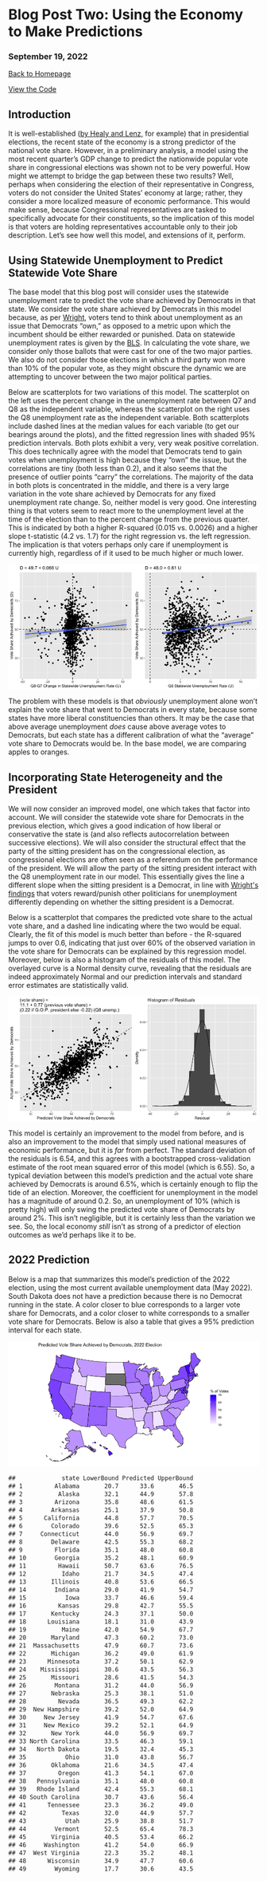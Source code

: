 # Blog Post Two: Using the Economy to Make Predictions

### September 19, 2022

[Back to Homepage](../../README.md)

[View the
Code](https://github.com/jrdelgado2018/GOV1347/blob/master/blogs/blog2/Blog%20Two.Rmd)

## Introduction

It is well-established ([by Healy and Lenz,](https://www.jstor.org/stable/24363467) for example) that in presidential elections, the recent state
of the economy is a strong predictor of the national vote share.
However, in a preliminary analysis, a model using the most recent
quarter’s GDP change to predict the nationwide popular vote share in
congressional elections was shown not to be very powerful. How might we
attempt to bridge the gap between these two results? Well, perhaps when
considering the election of their representative in Congress, voters do
not consider the United States’ economy at large; rather, they consider
a more localized measure of economic performance. This would make sense,
because Congressional representatives are tasked to specifically
advocate for their constituents, so the implication of this model is
that voters are holding representatives accountable only to their job
description. Let’s see how well this model, and extensions of it,
perform.

## Using Statewide Unemployment to Predict Statewide Vote Share

The base model that this blog post will consider uses the statewide
unemployment rate to predict the vote share achieved by Democrats in
that state. We consider the vote share achieved by Democrats in this
model because, as per [Wright](https://www.jstor.org/stable/23357704), voters tend to
think about unemployment as an issue that Democrats “own,” as opposed to
a metric upon which the incumbent should be either rewarded or punished.
Data on statewide unemployment rates is given by the [BLS](https://www.bls.gov/web/laus.supp.toc.htm).
In calculating the vote share, we consider only those ballots that were
cast for one of the two major parties. We also do not consider those
elections in which a third party won more than 10% of the popular vote,
as they might obscure the dynamic we are attempting to uncover between
the two major political parties.

Below are scatterplots for two variations of this model. The scatterplot
on the left uses the percent change in the unemployment rate between Q7
and Q8 as the independent variable, whereas the scatterplot on the right
uses the Q8 unemployment rate as the independent variable. Both
scatterplots include dashed lines at the median values for each variable
(to get our bearings around the plots), and the fitted regression lines
with shaded 95% prediction intervals. Both plots exhibit a very, very
weak positive correlation. This does technically agree with the model
that Democrats tend to gain votes when unemployment is high because they
“own” the issue, but the correlations are tiny (both less than 0.2), and
it also seems that the presence of outlier points “carry” the
correlations. The majority of the data in both plots is concentrated in
the middle, and there is a very large variation in the vote share
achieved by Democrats for any fixed unemployment rate change. So,
neither model is very good. One interesting thing is that voters seem to
react more to the unemployment level at the time of the election than to
the percent change from the previous quarter. This is indicated by both
a higher R-squared (0.015 vs. 0.0026) and a higher slope t-statistic
(4.2 vs. 1.7) for the right regression vs. the left regression. The
implication is that voters perhaps only care if unemployment is
currently high, regardless of if it used to be much higher or much
lower.

<img src="Blog-Two_files/figure-markdown_strict/model1 graphs-1.png" style="display: block; margin: auto;" />

The problem with these models is that _obviously_ unemployment alone won’t
explain the vote share that went to Democrats in every state, because
some states have more liberal constituencies than others. It may be the
case that above average unemployment _does_ cause above average votes to
Democrats, but each state has a different calibration of what the
“average” vote share to Democrats would be. In the base model, we are
comparing apples to oranges.

## Incorporating State Heterogeneity and the President

We will now consider an improved model, one which takes that factor into
account. We will consider the statewide vote share for Democrats in the
previous election, which gives a good indication of how liberal or
conservative the state is (and also reflects autocorrelation between successive elections). We will also consider the structural effect
that the party of the sitting president has on the congressional
election, as congressional elections are often seen as a referendum on
the performance of the president. We will allow the party of the sitting
president interact with the Q8 unemployment rate in our model. This
essentially gives the line a different slope when the sitting president
is a Democrat, in line with [Wright's findings](https://www.jstor.org/stable/23357704) that voters
reward/punish other politicians for unemployment differently depending on
whether the sitting president is a Democrat.

Below is a scatterplot that compares the predicted vote share to the
actual vote share, and a dashed line indicating where the two would be
equal. Clearly, the fit of this model is much better than before - the
R-squared jumps to over 0.6, indicating that just over 60% of the
observed variation in the vote share for Democrats can be explained by
this regression model. Moreover, below is also a histogram of the
residuals of this model. The overlayed curve is a Normal density curve,
revealing that the residuals are indeed approximately Normal and our
prediction intervals and standard error estimates are statistically
valid.

<img src="Blog-Two_files/figure-markdown_strict/model3-1.png" style="display: block; margin: auto;" />

This model is certainly an improvement to the model from before, and is
also an improvement to the model that simply used national measures of
economic performance, but it is _far_ from perfect. The standard deviation
of the residuals is 6.54, and this agrees with a bootstrapped
cross-validation estimate of the root mean squared error of this model
(which is 6.55). So, a typical deviation between this model’s prediction
and the actual vote share achieved by Democrats is around 6.5%, which is
certainly enough to flip the tide of an election. Moreover, the
coefficient for unemployment in the model has a magnitude of around 0.2.
So, an unemployment of 10% (which is pretty high) will only swing the
predicted vote share of Democrats by around 2%. This isn’t negligible,
but it is certainly less than the variation we see. So, the local
economy _still_ isn’t as strong of a predictor of election outcomes as
we’d perhaps like it to be.

## 2022 Prediction

Below is a map that summarizes this model’s prediction of the 2022
election, using the most current available unemployment data (May 2022).
South Dakota does not have a prediction because there is no Democrat
running in the state. A color closer to blue corresponds to a larger
vote share for Democrats, and a color closer to white corresponds to a
smaller vote share for Democrats. Below is also a table that gives a 95%
prediction interval for each state.

<img src="Blog-Two_files/figure-markdown_strict/map-1.png" style="display: block; margin: auto;" />

    ##             state LowerBound Predicted UpperBound
    ## 1         Alabama       20.7      33.6       46.5
    ## 2          Alaska       32.1      44.9       57.8
    ## 3         Arizona       35.8      48.6       61.5
    ## 4        Arkansas       25.1      37.9       50.8
    ## 5      California       44.8      57.7       70.5
    ## 6        Colorado       39.6      52.5       65.3
    ## 7     Connecticut       44.0      56.9       69.7
    ## 8        Delaware       42.5      55.3       68.2
    ## 9         Florida       35.1      48.0       60.8
    ## 10        Georgia       35.2      48.1       60.9
    ## 11         Hawaii       50.7      63.6       76.5
    ## 12          Idaho       21.7      34.5       47.4
    ## 13       Illinois       40.8      53.6       66.5
    ## 14        Indiana       29.0      41.9       54.7
    ## 15           Iowa       33.7      46.6       59.4
    ## 16         Kansas       29.8      42.7       55.5
    ## 17       Kentucky       24.3      37.1       50.0
    ## 18      Louisiana       18.1      31.0       43.9
    ## 19          Maine       42.0      54.9       67.7
    ## 20       Maryland       47.3      60.2       73.0
    ## 21  Massachusetts       47.9      60.7       73.6
    ## 22       Michigan       36.2      49.0       61.9
    ## 23      Minnesota       37.2      50.1       62.9
    ## 24    Mississippi       30.6      43.5       56.3
    ## 25       Missouri       28.6      41.5       54.3
    ## 26        Montana       31.2      44.0       56.9
    ## 27       Nebraska       25.3      38.1       51.0
    ## 28         Nevada       36.5      49.3       62.2
    ## 29  New Hampshire       39.2      52.0       64.9
    ## 30     New Jersey       41.9      54.7       67.6
    ## 31     New Mexico       39.2      52.1       64.9
    ## 32       New York       44.0      56.9       69.7
    ## 33 North Carolina       33.5      46.3       59.1
    ## 34   North Dakota       19.5      32.4       45.3
    ## 35           Ohio       31.0      43.8       56.7
    ## 36       Oklahoma       21.6      34.5       47.4
    ## 37         Oregon       41.3      54.1       67.0
    ## 38   Pennsylvania       35.1      48.0       60.8
    ## 39   Rhode Island       42.4      55.3       68.1
    ## 40 South Carolina       30.7      43.6       56.4
    ## 41      Tennessee       23.3      36.2       49.0
    ## 42          Texas       32.0      44.9       57.7
    ## 43           Utah       25.9      38.8       51.7
    ## 44        Vermont       52.5      65.4       78.3
    ## 45       Virginia       40.5      53.4       66.2
    ## 46     Washington       41.2      54.0       66.9
    ## 47  West Virginia       22.3      35.2       48.1
    ## 48      Wisconsin       34.9      47.7       60.6
    ## 49        Wyoming       17.7      30.6       43.5
